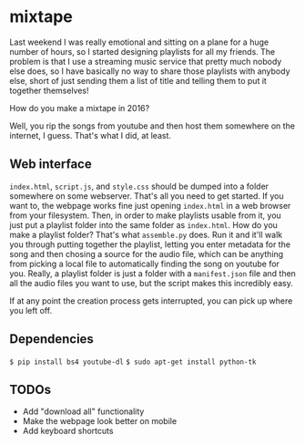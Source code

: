 # mixtape

Last weekend I was really emotional and sitting on a plane for a huge number of hours, so I started designing playlists for all my friends.
The problem is that I use a streaming music service that pretty much nobody else does, so I have basically no way to share those playlists with anybody else, short of just sending them a list of title and telling them to put it together themselves!

How do you make a mixtape in 2016?

Well, you rip the songs from youtube and then host them somewhere on the internet, I guess.
That's what I did, at least.

## Web interface

`index.html`, `script.js`, and `style.css` should be dumped into a folder somewhere on some webserver. That's all you need to get started.
If you want to, the webpage works fine just opening `index.html` in a web browser from your filesystem.
Then, in order to make playlists usable from it, you just put a playlist folder into the same folder as `index.html`.
How do you make a playlist folder? That's what `assemble.py` does.
Run it and it'll walk you through putting together the playlist, letting you enter metadata for the song and then chosing a source for the audio file, which can be anything from picking a local file to automatically finding the song on youtube for you.
Really, a playlist folder is just a folder with a `manifest.json` file and then all the audio files you want to use, but the script makes this incredibly easy.

If at any point the creation process gets interrupted, you can pick up where you left off.

## Dependencies

`$ pip install bs4 youtube-dl`
`$ sudo apt-get install python-tk`

## TODOs

- Add "download all" functionality
- Make the webpage look better on mobile
- Add keyboard shortcuts
